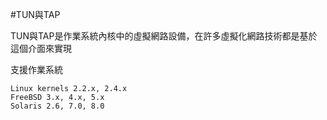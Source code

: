 #TUN與TAP

TUN與TAP是作業系統內核中的虛擬網路設備，在許多虛擬化網路技術都是基於這個介面來實現

支援作業系統

    Linux kernels 2.2.x, 2.4.x 
    FreeBSD 3.x, 4.x, 5.x
    Solaris 2.6, 7.0, 8.0